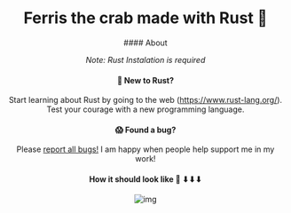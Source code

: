 <div align="center">
  <h1>Ferris the crab made with Rust  🦀️</h1>
#### About

*Note: Rust Instalation is required*

#### 🤠 New to Rust?

Start learning about Rust by going to the web (https://www.rust-lang.org/). Test your courage with a new programming language.


#### 😱 Found a bug?

Please [report all bugs!](https://github.com/Road-Block-coder/Rust_ferris_crab/issues) I am happy when people help support me in my work!

#### How it should look like 🦀️ ⬇⬇⬇ 
![img](https://user-images.githubusercontent.com/101880168/195452934-f522cb9f-be53-472f-af68-b90a6dc4da62.png)





